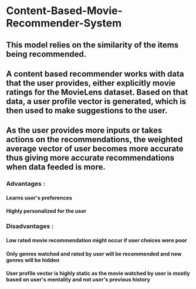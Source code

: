 # Content-Based-Movie-Recommender-System
## This model relies on the similarity of the items being recommended.
## A content based recommender works with data that the user provides, either explicitly movie ratings for the MovieLens dataset. Based on that data, a user profile vector is generated, which is then used to make suggestions to the user.
## As the user provides more inputs or takes actions on the recommendations, the weighted average vector of user becomes more accurate thus giving more accurate recommendations when data feeded is more.
### Advantages : 
#### Learns user's preferences
#### Highly personalized for the user
### Disadvantages :
#### Low rated movie recommendation might occur if user choices were poor 
#### Only genres watched and rated by user will be recommended and new genres will be hidden
####  User profile vector is highly static as the movie watched by user is mostly based on user's mentality and not user's previous history
